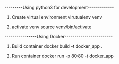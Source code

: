 ---------Using python3 for development-------------

1) Create virtual environment 
	virutualenv venv

2) activate venv
	source venv/bin/activate

----------------Using Docker------------------------
 
1) Build container
	docker build -t docker_app .

2) Run container
	docker run -p 80:80 -t docker_app
